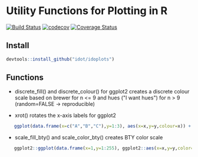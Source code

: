 Utility Functions for Plotting in R
===================================

[![Build Status](https://travis-ci.org/idot/idoplots.svg?branch=master)](https://travis-ci.org/idot/idoplots)
[![codecov](https://codecov.io/gh/idot/idoplots/branch/master/graph/badge.svg)](https://codecov.io/gh/idot/idoplots)
[![Coverage Status](https://coveralls.io/repos/github/idot/idoplots/badge.svg?branch=master)](https://coveralls.io/github/idot/idoplots?branch=master)

Install
-------

```R
devtools::install_github("idot/idoplots")
```

Functions
---------
* discrete_fill() and discrete_colour() for ggplot2
  creates a discrete colour scale based on brewer for n <= 9 and hues ("I want hues") for n > 9 (random=FALSE -> reproducible) 

* xrot() rotates the x-axis labels for ggplot2

```R
   ggplot(data.frame(x=c("A","B","C"),y=1:3), aes(x=x,y=y,colour=x)) + geom_point() + discrete_colour() + xrot()
```

* scale_fill_bty() and scale_color_bty() creates BTY color scale

```R
   ggplot2::ggplot(data.frame(x=1,y=1:255), ggplot2::aes(x=x,y=y,color=y,fill=y)) + ggplot2::geom_bar(stat="identity") + scale_color_bty() + scale_fill_bty()
```




